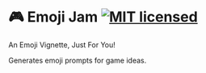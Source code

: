 # 🎮 Emoji Jam  [![MIT licensed](https://img.shields.io/badge/license-MIT-blue.svg)](https://raw.githubusercontent.com/lirien/emoji-jam/master/LICENSE.md)
An Emoji Vignette, Just For You!

Generates emoji prompts for game ideas.
